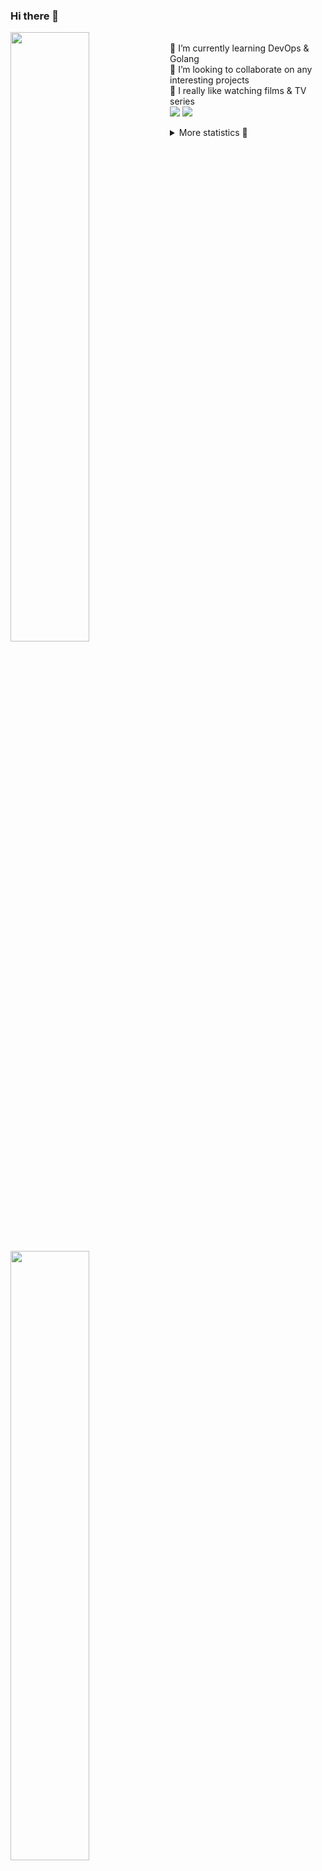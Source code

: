 ### Hi there 👋


[<img align="left" width="50%" src="https://github-readme-stats.vercel.app/api?username=rufusnufus&hide=issues&show_icons=true&count_private=true&theme=transparent&title_color=FF6F40&text_color=FBF9F8&icon_color=F48242&hide_border=true&hide_title=true#gh-dark-mode-only">](https://metrics.lecoq.io/rufusnufus#gh-dark-mode-only)
[<img align="left" width="50%" src="https://github-readme-stats.vercel.app/api?username=rufusnufus&hide=issues&show_icons=true&count_private=true&theme=transparent&title_color=FF6533&text_color=4D4644&icon_color=FF8038&hide_border=true&hide_title=true#gh-light-mode-only">](https://metrics.lecoq.io/rufusnufus#gh-light-mode-only)

<p>
  <br>
  🌱 I’m currently learning DevOps & Golang</br>
  👯 I’m looking to collaborate on any interesting projects</br>
  🎥 I really like watching films & TV series</br>
  <a href="https://linkedin.com/in/rufusnufus"><img src="https://img.shields.io/badge/linkedin-0077B5.svg?style=for-the-badge&logo=linkedin&logoColor=white"/></a>
  <a href="https://t.me/rufusnufus"><img src="https://img.shields.io/badge/-telegram-black?style=for-the-badge&color=blue&logo=telegram"/></a>
</p>

<p text-align="left">
<details>
  <summary>More statistics 👀</summary><br/>

<!--START_SECTION:waka-->
![Code Time](http://img.shields.io/badge/Code%20Time-64%20hrs%2032%20mins-blue)

![Profile Views](http://img.shields.io/badge/Profile%20Views-1-blue)

**I'm an Early 🐤** 

```text
🌞 Morning    113 commits    ████░░░░░░░░░░░░░░░░░░░░░   17.12% 
🌆 Daytime    366 commits    █████████████░░░░░░░░░░░░   55.45% 
🌃 Evening    152 commits    █████░░░░░░░░░░░░░░░░░░░░   23.03% 
🌙 Night      29 commits     █░░░░░░░░░░░░░░░░░░░░░░░░   4.39%

```
📅 **I'm Most Productive on Tuesday** 

```text
Monday       124 commits    ████░░░░░░░░░░░░░░░░░░░░░   18.79% 
Tuesday      130 commits    █████░░░░░░░░░░░░░░░░░░░░   19.7% 
Wednesday    112 commits    ████░░░░░░░░░░░░░░░░░░░░░   16.97% 
Thursday     123 commits    ████░░░░░░░░░░░░░░░░░░░░░   18.64% 
Friday       112 commits    ████░░░░░░░░░░░░░░░░░░░░░   16.97% 
Saturday     33 commits     █░░░░░░░░░░░░░░░░░░░░░░░░   5.0% 
Sunday       26 commits     █░░░░░░░░░░░░░░░░░░░░░░░░   3.94%

```


📊 **This Week I Spent My Time On** 

```text
💬 Programming Languages: 
YAML                     3 hrs 46 mins       █████████████████████░░░░   84.58% 
HCL                      16 mins             █░░░░░░░░░░░░░░░░░░░░░░░░   6.24% 
Terraform                7 mins              ░░░░░░░░░░░░░░░░░░░░░░░░░   2.65% 
Python                   5 mins              ░░░░░░░░░░░░░░░░░░░░░░░░░   2.2% 
Other                    5 mins              ░░░░░░░░░░░░░░░░░░░░░░░░░   1.87%

🔥 Editors: 
VS Code                  4 hrs 24 mins       ████████████████████████░   98.79% 
iTerm2                   3 mins              ░░░░░░░░░░░░░░░░░░░░░░░░░   1.21%

```

**I Mostly Code in Python** 

```text
Python                   9 repos             ███████░░░░░░░░░░░░░░░░░░   28.12% 
Java                     4 repos             ███░░░░░░░░░░░░░░░░░░░░░░   12.5% 
Jupyter Notebook         4 repos             ███░░░░░░░░░░░░░░░░░░░░░░   12.5% 
JavaScript               3 repos             ██░░░░░░░░░░░░░░░░░░░░░░░   9.38% 
HTML                     3 repos             ██░░░░░░░░░░░░░░░░░░░░░░░   9.38%

```



 Last Updated on 02/01/2023 00:39:30 UTC
<!--END_SECTION:waka-->

</details>
</p>
